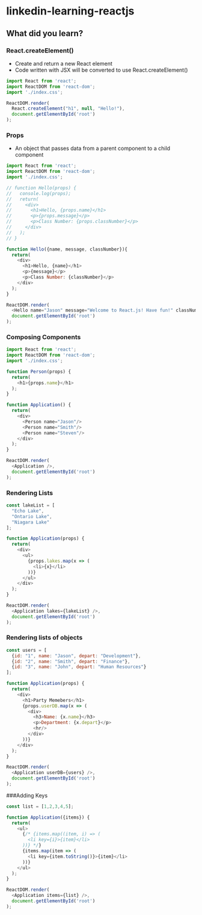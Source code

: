 # linkedin-learning-reactjs

## What did you learn?

### React.createElement()
* Create and return a new React element
* Code written with JSX will be converted to use React.createElement()
```javascript
import React from 'react';
import ReactDOM from 'react-dom';
import './index.css';

ReactDOM.render(
  React.createElement("h1", null, "Hello!"),
  document.getElementById('root')
);
```

### Props
* An object that passes data from a parent component to a child component
```javascript
import React from 'react';
import ReactDOM from 'react-dom';
import './index.css';

// function Hello(props) {
//   console.log(props);
//   return(
//     <div>
//       <h1>Hello, {props.name}</h1>
//       <p>{props.message}</p>
//       <p>Class Number: {props.classNumber}</p>
//     </div>
//   );
// }

function Hello({name, message, classNumber}){
  return(
    <div>
      <h1>Hello, {name}</h1>
      <p>{message}</p>
      <p>Class Number: {classNumber}</p>
    </div>
  );
}

ReactDOM.render(
  <Hello name="Jason" message="Welcome to React.js! Have fun!" classNumber={2020100}/>,
  document.getElementById('root')
);
```

### Composing Components
```javascript
import React from 'react';
import ReactDOM from 'react-dom';
import './index.css';

function Person(props) {
  return(
    <h1>{props.name}</h1> 
  );
}

function Application() {
  return(
    <div>
      <Person name="Jason"/>
      <Person name="Smith"/>
      <Person name="Steven"/>
    </div>
  );
}

ReactDOM.render(
  <Application />,
  document.getElementById('root')
);
```

### Rendering Lists
```javascript
const lakeList = [
  "Echo Lake",
  "Ontario Lake",
  "Niagara Lake"
];

function Application(props) {
  return(
    <div>
      <ul>
        {props.lakes.map(x => (
          <li>{x}</li> 
        ))}
      </ul>
    </div>
  );
}

ReactDOM.render(
  <Application lakes={lakeList} />,
  document.getElementById('root')
);
```

### Rendering lists of objects
```javascript
const users = [
  {id: "1", name: "Jason", depart: "Development"},
  {id: "2", name: "Smith", depart: "Finance"},
  {id: "3", name: "John", depart: "Human Resources"}
];

function Application(props) {
  return(
    <div>
      <h1>Party Memebers</h1>
      {props.userDB.map(x => (
        <div>
          <h3>Name: {x.name}</h3>
          <p>Department: {x.depart}</p>
          <hr/>
        </div>
      ))}
    </div>
  );
}

ReactDOM.render(
  <Application userDB={users} />,
  document.getElementById('root')
);
```

###Adding Keys
```javascript
const list = [1,2,3,4,5];

function Application({items}) {
  return(
    <ul>
      {/* {items.map((item, i) => (
        <li key={i}>{item}</li>
      ))} */}
      {items.map(item => (
        <li key={item.toString()}>{item}</li>
      ))}
    </ul>
  );
}

ReactDOM.render(
  <Application items={list} />,
  document.getElementById('root')
);
```

